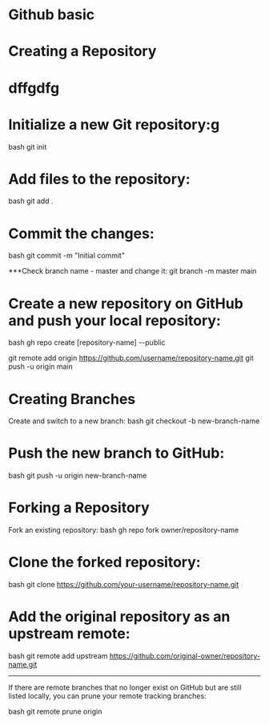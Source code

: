 # Github basic

# Creating a Repository
# dffgdfg

# Initialize a new Git repository:g
bash
git init

# Add files to the repository:
bash
git add .

# Commit the changes:
bash
git commit -m "Initial commit"

***Check branch name - master and change it:
git branch -m master main


# Create a new repository on GitHub and push your local repository:

bash
gh repo create [repository-name] --public

git remote add origin https://github.com/username/repository-name.git
git push -u origin main

# Creating Branches
Create and switch to a new branch:
bash
git checkout -b new-branch-name

# Push the new branch to GitHub:
bash
git push -u origin new-branch-name

# Forking a Repository
Fork an existing repository:
bash
gh repo fork owner/repository-name

# Clone the forked repository:
bash
git clone https://github.com/your-username/repository-name.git

# Add the original repository as an upstream remote:
bash
git remote add upstream https://github.com/original-owner/repository-name.git
****************************************************
If there are remote branches that no longer exist on GitHub but are still listed locally, you can prune your remote tracking branches:

bash
git remote prune origin
